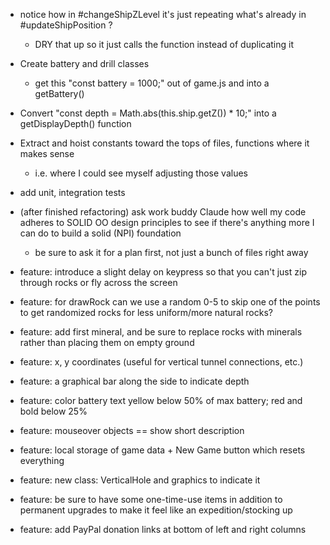 
* notice how in #changeShipZLevel it's just repeating what's already in #updateShipPosition ?
    * DRY that up so it just calls the function instead of duplicating it
* Create battery and drill classes
    * get this "const battery = 1000;" out of game.js and into a getBattery()
* Convert "const depth = Math.abs(this.ship.getZ()) * 10;" into a getDisplayDepth() function
* Extract and hoist constants toward the tops of files, functions where it makes sense
    * i.e. where I could see myself adjusting those values

* add unit, integration tests

* (after finished refactoring) ask work buddy Claude how well my code adheres to SOLID OO design principles to see if there's anything more I can do to build a solid (NPI) foundation
    * be sure to ask it for a plan first, not just a bunch of files right away

* feature: introduce a slight delay on keypress so that you can't just zip through rocks or fly across the screen
* feature: for drawRock can we use a random 0-5 to skip one of the points to get randomized rocks for less uniform/more natural rocks?
* feature: add first mineral, and be sure to replace rocks with minerals rather than placing them on empty ground
* feature: x, y coordinates (useful for vertical tunnel connections, etc.)
* feature: a graphical bar along the side to indicate depth
* feature: color battery text yellow below 50% of max battery; red and bold below 25%
* feature: mouseover objects == show short description
* feature: local storage of game data + New Game button which resets everything
* feature: new class: VerticalHole and graphics to indicate it
* feature: be sure to have some one-time-use items in addition to permanent upgrades to make it feel like an expedition/stocking up
* feature: add PayPal donation links at bottom of left and right columns
